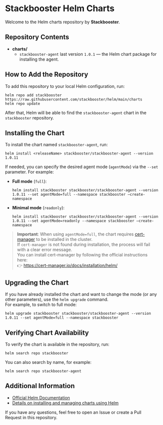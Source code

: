# Stackbooster Helm Charts

Welcome to the Helm charts repository by **Stackbooster**.

## Repository Contents

- **charts/**
  - `stackbooster-agent` last version `1.0.1` — the Helm chart package for installing the agent.

## How to Add the Repository

To add this repository to your local Helm configuration, run:

```
helm repo add stackbooster https://raw.githubusercontent.com/stackbooster/helm/main/charts
helm repo update
```

After that, Helm will be able to find the `stackbooster-agent` chart in the `stackbooster` repository.

## Installing the Chart

To install the chart named `stackbooster-agent`, run:

```
helm install <releaseName> stackbooster/stackbooster-agent --version 1.0.11
```

If needed, you can specify the desired agent mode (`agentMode`) via the `--set` parameter. For example:

- **Full mode** (`full`):
  ```
  helm install stackbooster stackbooster/stackbooster-agent --version 1.0.11 --set agentMode=full --namespace stackbooster —create-namespace
  ```
- **Minimal mode** (`readonly`):
  ```
  helm install stackbooster stackbooster/stackbooster-agent --version 1.0.11 --set agentMode=readonly --namespace stackbooster —create-namespace
  ```

> **Important**: When using `agentMode=full`, the chart requires [cert-manager](https://cert-manager.io) to be installed in the cluster.  
> If `cert-manager` is not found during installation, the process will fail with a clear error message.  
> You can install cert-manager by following the official instructions here:  
> 👉 https://cert-manager.io/docs/installation/helm/

## Upgrading the Chart

If you have already installed the chart and want to change the mode (or any other parameters), use the `helm upgrade` command.  
For example, to switch to full mode:

```
helm upgrade stackbooster stackbooster/stackbooster-agent --version 1.0.11 --set agentMode=full --namespace stackbooster
```

## Verifying Chart Availability

To verify the chart is available in the repository, run:

```
helm search repo stackbooster
```

You can also search by name, for example:

```
helm search repo stackbooster-agent
```

## Additional Information

- [Official Helm Documentation](https://helm.sh/docs/)
- [Details on installing and managing charts using Helm](https://helm.sh/docs/intro/quickstart/)

If you have any questions, feel free to open an Issue or create a Pull Request in this repository.